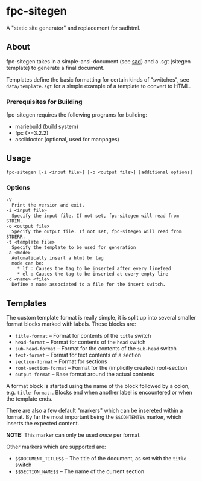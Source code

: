 # fpc-sitegen
A "static site generator" and replacement for sadhtml.

## About
fpc-sitegen takes in a simple-ansi-document (see [sad](https://github.com/FelixEcker/sad)) and a
.sgt (sitegen template) to generate a final document.

Templates define the basic formatting for certain kinds of "switches", see `data/template.sgt` for
a simple example of a template to convert to HTML.

### Prerequisites for Building

fpc-sitegen requires the following programs for building:

* mariebuild (build system)
* fpc (>=3.2.2)
* asciidoctor (optional, used for manpages)

## Usage
```
fpc-sitegen [-i <input file>] [-o <output file>] [additional options]
```

### Options
```
-V
  Print the version and exit.
-i <input file>
  Specify the input file. If not set, fpc-sitegen will read from STDIN.
-o <output file>
  Specify the output file. If not set, fpc-sitegen will read from STDERR.
-t <template file>
  Specify the template to be used for generation
-a <mode>
  Automatically insert a html br tag
  mode can be:
    * lf : Causes the tag to be inserted after every linefeed
    * el : Causes the tag to be inserted at every empty line
-d <name> <file>
  Define a name associated to a file for the insert switch.
```

## Templates
The custom template format is really simple, it is split up into several smaller
format blocks marked with labels. These blocks are:

* `title-format` – Format for contents of the `title` switch
* `head-format` – Format for contents of the `head` switch
* `sub-head-format` – Format for the contents of the `sub-head` switch
* `text-format` – Format for text contents of a section
* `section-format` – Format for sections
* `root-section-format` – Format for the (implicitly created) root-section
* `output-format` – Base format around the actual contents

A format block is started using the name of the block followed by a colon, e.g.
`title-format:`. Blocks end when another label is encountered or when the
template ends.

There are also a few default "markers" which can be insereted within a format.
By far the most important being the `$$CONTENT$$` marker, which inserts the
expected content.

**NOTE:** This marker can only be used *once* per format.

Other markers which are supported are:
* `$$DOCUMENT_TITLE$$` – The title of the document, as set with the `title` switch
* `$$SECTION_NAME$$` – The name of the current section

